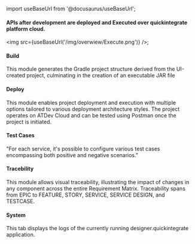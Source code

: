 import useBaseUrl from '@docusaurus/useBaseUrl';


#### APIs after development are deployed and Executed over quickintegrate platform cloud.

<img src={useBaseUrl('/img/overwiew/Execute.png')} />;

#### Build
This module generates the Gradle project structure derived from the UI-created project, culminating in the creation of an executable JAR file

#### Deploy
This module enables project deployment and execution with multiple options tailored to various deployment architecture styles. The project operates on ATDev Cloud and can be tested using Postman once the project is initiated.

#### Test Cases
"For each service, it's possible to configure various test cases encompassing both positive and negative scenarios."

#### Tracebility
This module allows visual traceability, illustrating the impact of changes in any component across the entire Requirement Matrix. Traceability spans from EPIC to FEATURE, STORY, SERVICE, SERVICE DESIGN, and TESTCASE.

#### System
This tab displays the logs of the currently running designer.quickintegrate application.